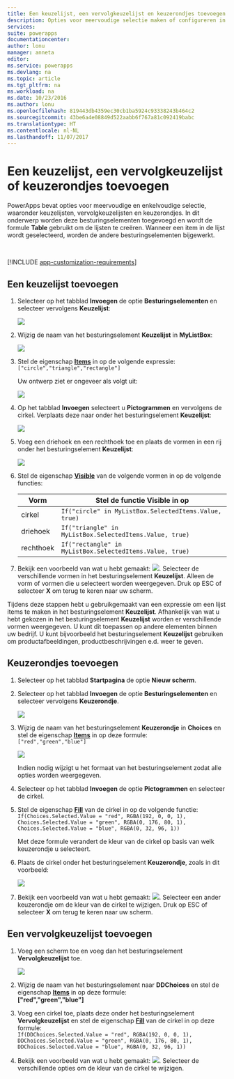 ```yaml
---
title: Een keuzelijst, een vervolgkeuzelijst en keuzerondjes toevoegen | Microsoft Docs
description: Opties voor meervoudige selectie maken of configureren in PowerApps
services: 
suite: powerapps
documentationcenter: 
author: lonu
manager: anneta
editor: 
ms.service: powerapps
ms.devlang: na
ms.topic: article
ms.tgt_pltfrm: na
ms.workload: na
ms.date: 10/23/2016
ms.author: lonu
ms.openlocfilehash: 819443db4359ec30cb1ba5924c93338243b464c2
ms.sourcegitcommit: 43be6a4e08849d522aabb6f767a81c092419babc
ms.translationtype: HT
ms.contentlocale: nl-NL
ms.lasthandoff: 11/07/2017
---
```

# <a name="add-a-list-box-a-drop-down-list-or-radio-buttons"></a>Een keuzelijst, een vervolgkeuzelijst of keuzerondjes toevoegen
PowerApps bevat opties voor meervoudige en enkelvoudige selectie, waaronder keuzelijsten, vervolgkeuzelijsten en keuzerondjes. In dit onderwerp worden deze besturingselementen toegevoegd en wordt de formule **Table** gebruikt om de lijsten te creëren. Wanneer een item in de lijst wordt geselecteerd, worden de andere besturingselementen bijgewerkt.

&nbsp;

[!INCLUDE [app-customization-requirements](includes/app-customization-requirements.md)]

## <a name="add-a-list-box"></a>Een keuzelijst toevoegen
1. Selecteer op het tabblad **Invoegen** de optie **Besturingselementen** en selecteer vervolgens **Keuzelijst**:  
   
    ![][2]  
2. Wijzig de naam van het besturingselement **Keuzelijst** in **MyListBox**:  
   
    ![][3]  
3. Stel de eigenschap **[Items](controls/properties-core.md)** in op de volgende expressie:  
   ```["circle","triangle","rectangle"]```  <br/>
   
    Uw ontwerp ziet er ongeveer als volgt uit:
   
    ![][4]  
4. Op het tabblad **Invoegen** selecteert u **Pictogrammen** en vervolgens de cirkel. Verplaats deze naar onder het besturingselement **Keuzelijst**:
   
    ![][5]  
5. Voeg een driehoek en een rechthoek toe en plaats de vormen in een rij onder het besturingselement **Keuzelijst**:
   
    ![][6]  
6. Stel de eigenschap **[Visible](controls/properties-core.md)** van de volgende vormen in op de volgende functies:  
   
   | Vorm | Stel de functie Visible in op |
   | --- | --- |
   | cirkel |```If("circle" in MyListBox.SelectedItems.Value, true)``` |
   | driehoek |```If("triangle" in MyListBox.SelectedItems.Value, true)``` |
   | rechthoek |```If("rectangle" in MyListBox.SelectedItems.Value, true)``` |
7. Bekijk een voorbeeld van wat u hebt gemaakt: ![][1]. Selecteer de verschillende vormen in het besturingselement **Keuzelijst**. Alleen de vorm of vormen die u selecteert worden weergegeven. Druk op ESC of selecteer **X** om terug te keren naar uw scherm.

Tijdens deze stappen hebt u gebruikgemaakt van een expressie om een lijst items te maken in het besturingselement **Keuzelijst**. Afhankelijk van wat u hebt gekozen in het besturingselement **Keuzelijst** worden er verschillende vormen weergegeven. U kunt dit toepassen op andere elementen binnen uw bedrijf. U kunt bijvoorbeeld het besturingselement **Keuzelijst** gebruiken om productafbeeldingen, productbeschrijvingen e.d. weer te geven.

## <a name="add-radio-buttons"></a>Keuzerondjes toevoegen
1. Selecteer op het tabblad **Startpagina** de optie **Nieuw scherm**.
2. Selecteer op het tabblad **Invoegen** de optie **Besturingselementen** en selecteer vervolgens **Keuzerondje**.
   
    ![][10]  
3. Wijzig de naam van het besturingselement **Keuzerondje** in **Choices** en stel de eigenschap **[Items](controls/properties-core.md)** in op deze formule:  
   ```["red","green","blue"]```  <br/>
   
    ![][12]  
   
    Indien nodig wijzigt u het formaat van het besturingselement zodat alle opties worden weergegeven.
4. Selecteer op het tabblad **Invoegen** de optie **Pictogrammen** en selecteer de cirkel.
5. Stel de eigenschap **[Fill](controls/properties-color-border.md)** van de cirkel in op de volgende functie:  
   ```If(Choices.Selected.Value = "red", RGBA(192, 0, 0, 1), Choices.Selected.Value = "green", RGBA(0, 176, 80, 1), Choices.Selected.Value = "blue", RGBA(0, 32, 96, 1))```  
   
    Met deze formule verandert de kleur van de cirkel op basis van welk keuzerondje u selecteert.
6. Plaats de cirkel onder het besturingselement **Keuzerondje**, zoals in dit voorbeeld:
   
    ![][14]  
7. Bekijk een voorbeeld van wat u hebt gemaakt: ![][1]. Selecteer een ander keuzerondje om de kleur van de cirkel te wijzigen. Druk op ESC of selecteer **X** om terug te keren naar uw scherm.

## <a name="add-a-drop-down-list"></a>Een vervolgkeuzelijst toevoegen
1. Voeg een scherm toe en voeg dan het besturingselement **Vervolgkeuzelijst** toe.
   
    ![][15]  
2. Wijzig de naam van het besturingselement naar **DDChoices** en stel de eigenschap **[Items](controls/properties-core.md)** in op deze formule:<br>
   **["red","green","blue"]**
3. Voeg een cirkel toe, plaats deze onder het besturingselement **Vervolgkeuzelijst** en stel de eigenschap **[Fill](controls/properties-color-border.md)** van de cirkel in op deze formule:  
   ```If(DDChoices.Selected.Value = "red", RGBA(192, 0, 0, 1), DDChoices.Selected.Value = "green", RGBA(0, 176, 80, 1), DDChoices.Selected.Value = "blue", RGBA(0, 32, 96, 1))```
4. Bekijk een voorbeeld van wat u hebt gemaakt: ![][1]. Selecteer de verschillende opties om de kleur van de cirkel te wijzigen.

[1]: ./media/add-list-box-drop-down-list-radio-button/preview.png
[2]: ./media/add-list-box-drop-down-list-radio-button/listbox.png
[3]: ./media/add-list-box-drop-down-list-radio-button/renamelistbox.png
[4]: ./media/add-list-box-drop-down-list-radio-button/itemslistbox.png
[5]: ./media/add-list-box-drop-down-list-radio-button/circle.png
[6]: ./media/add-list-box-drop-down-list-radio-button/allshapes.png
[10]: ./media/add-list-box-drop-down-list-radio-button/radiobutton.png
[12]: ./media/add-list-box-drop-down-list-radio-button/itemsradio.png
[14]: ./media/add-list-box-drop-down-list-radio-button/radiocircle.png
[15]: ./media/add-list-box-drop-down-list-radio-button/dropdown.png
